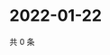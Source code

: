 # 2022-01-22

共 0 条

<!-- BEGIN WEIBO -->
<!-- 最后更新时间 Sat Jan 22 2022 16:10:06 GMT+0800 (China Standard Time) -->

<!-- END WEIBO -->
